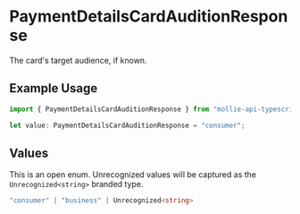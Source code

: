 # PaymentDetailsCardAuditionResponse

The card's target audience, if known.

## Example Usage

```typescript
import { PaymentDetailsCardAuditionResponse } from "mollie-api-typescript/models";

let value: PaymentDetailsCardAuditionResponse = "consumer";
```

## Values

This is an open enum. Unrecognized values will be captured as the `Unrecognized<string>` branded type.

```typescript
"consumer" | "business" | Unrecognized<string>
```